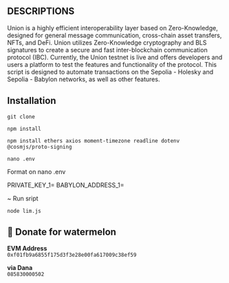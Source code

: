 ## DESCRIPTIONS

Union is a highly efficient interoperability layer based on Zero-Knowledge, designed for general message communication, cross-chain asset transfers, NFTs, and DeFi. Union utilizes Zero-Knowledge cryptography and BLS signatures to create a secure and fast inter-blockchain communication protocol (IBC). Currently, the Union testnet is live and offers developers and users a platform to test the features and functionality of the protocol. This script is designed to automate transactions on the Sepolia - Holesky and Sepolia - Babylon networks, as well as other features.

## Installation

```
git clone 
```
```
npm install
```
```
npm install ethers axios moment-timezone readline dotenv @cosmjs/proto-signing
```
```
nano .env
```
Format on nano .env

PRIVATE_KEY_1=
BABYLON_ADDRESS_1=

~ Run sript
```
node lim.js
```

## 🍉 Donate for  watermelon

**EVM Address**  
`0xf01fb9a6855f175d3f3e28e00fa617009c38ef59`

**via Dana**  
`085830000502`
